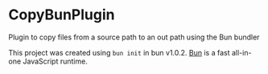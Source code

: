 # CopyBunPlugin
Plugin to copy files from a source path to an out path using the Bun bundler

This project was created using `bun init` in bun v1.0.2. [Bun](https://bun.sh) is a fast all-in-one JavaScript runtime.
